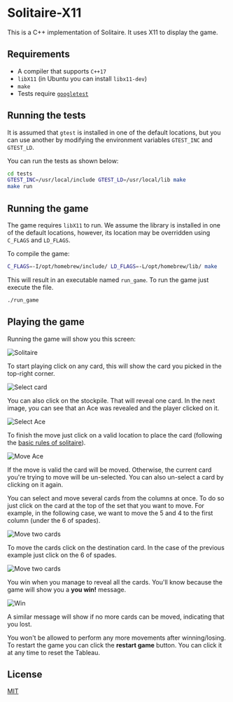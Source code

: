 # Solitaire-X11

This is a C++ implementation of Solitaire. It uses X11 to display the game.

## Requirements

* A compiler that supports `C++17`
* `libX11` (in Ubuntu you can install `libx11-dev`)
* `make`
* Tests require [`googletest`](https://github.com/google/googletest)

## Running the tests

It is assumed that `gtest` is installed in one of the default locations, but you can use another by modifying the environment variables `GTEST_INC` and `GTEST_LD`.

You can run the tests as shown below:

```bash
cd tests
GTEST_INC=/usr/local/include GTEST_LD=/usr/local/lib make
make run
```

## Running the game

The game requires `libX11` to run. We assume the library is installed in one of the default locations, however, its location may be overridden using `C_FLAGS` and `LD_FLAGS`.

To compile the game:

```bash
C_FLAGS=-I/opt/homebrew/include/ LD_FLAGS=-L/opt/homebrew/lib/ make
```

This will result in an executable named `run_game`. To run the game just execute the file.

```bash
./run_game
```

## Playing the game

Running the game will show you this screen:

![Solitaire](./images/start_screen.png)

To start playing click on any card, this will show the card you picked in the top-right corner.

![Select card](./images/select_card.png)

You can also click on the stockpile. That will reveal one card.
In the next image, you can see that an Ace was revealed and the player clicked on it.

![Select Ace](./images/select_and_move.png)

To finish the move just click on a valid location to place the card (following the [basic rules of solitaire](https://bicyclecards.com/how-to-play/solitaire)).

![Move Ace](./images/select_and_move2.png)

If the move is valid the card will be moved. Otherwise, the current card you're trying to move will be un-selected. You can also un-select a card by clicking on it again.

You can select and move several cards from the columns at once. To do so just click on the card at the top of the set that you want to move. For example, in the following case, we want to move the 5 and 4 to the first column (under the 6 of spades).

![Move two cards](./images/select_two_cards.png)

To move the cards click on the destination card. In the case of the previous example just click on the 6 of spades.

![Move two cards](./images/move_two_cards.png)

You win when you manage to reveal all the cards. You'll know because the game will show you a **you win!** message.

![Win](./images/win.png)

A similar message will show if no more cards can be moved, indicating that you lost.

You won't be allowed to perform any more movements after winning/losing. To restart the game you can click the **restart game** button.
You can click it at any time to reset the Tableau.

## License

[MIT](https://choosealicense.com/licenses/mit/)
